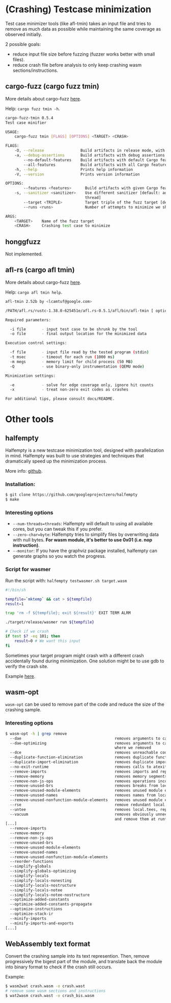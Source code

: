 # (Crashing) Testcase minimization

Test case minimizer tools (like afl-tmin) takes an input file and tries to remove as much data as possible while maintaining the same coverage as observed initially.

2 possible goals:
- reduce input file size before fuzzing (fuzzer works better with small files).
- reduce crash file before analysis to only keep crashing wasm sections/instructions.

## cargo-fuzz (cargo fuzz tmin)

More details about cargo-fuzz [here](cargofuzz.md).

Help: `cargo fuzz tmin -h`.

``` sh
cargo-fuzz-tmin 0.5.4
Test case minifier

USAGE:
    cargo-fuzz tmin [FLAGS] [OPTIONS] <TARGET> <CRASH>

FLAGS:
    -O, --release                Build artifacts in release mode, with optimizations
    -a, --debug-assertions       Build artifacts with debug assertions enabled (default if not -O)
        --no-default-features    Build artifacts with default Cargo features disabled
        --all-features           Build artifacts with all Cargo features enabled
    -h, --help                   Prints help information
    -V, --version                Prints version information

OPTIONS:
        --features <features>      Build artifacts with given Cargo feature enabled
    -s, --sanitizer <sanitizer>    Use different sanitizer [default: address]  [possible values: address, leak, memory,
                                   thread]
        --target <TRIPLE>          Target triple of the fuzz target [default: x86_64-unknown-linux-gnu]
        --runs <runs>              Number of attempts to minimize we should make [default: 255]

ARGS:
    <TARGET>    Name of the fuzz target
    <CRASH>     Crashing test case to minimize
```

## honggfuzz

Not implemented.

## afl-rs (cargo afl tmin)

More details about cargo-fuzz [here](afl.md).

Help: `cargo afl tmin help`.

``` sh
afl-tmin 2.52b by <lcamtuf@google.com>

/PATH/afl.rs/rustc-1.38.0-625451e/afl.rs-0.5.1/afl/bin/afl-tmin [ options ] -- /path/to/target_app [ ... ]

Required parameters:

  -i file       - input test case to be shrunk by the tool
  -o file       - final output location for the minimized data

Execution control settings:

  -f file       - input file read by the tested program (stdin)
  -t msec       - timeout for each run (1000 ms)
  -m megs       - memory limit for child process (50 MB)
  -Q            - use binary-only instrumentation (QEMU mode)

Minimization settings:

  -e            - solve for edge coverage only, ignore hit counts
  -x            - treat non-zero exit codes as crashes

For additional tips, please consult docs/README.

```

# Other tools

## halfempty

Halfempty is a new testcase minimization tool, designed with parallelization in mind. Halfempty was built to use strategies and techniques that dramatically speed up the minimization process.

More info: [github](https://github.com/googleprojectzero/halfempty).

### Installation:
``` sh
$ git clone https://github.com/googleprojectzero/halfempty
$ make
```

### Interesting options

- `--num-threads=threads`: Halfempty will default to using all available cores, but you can tweak this if you prefer.
- `--zero-char=byte`: Halfempty tries to simplify files by overwriting data with null bytes. **For wasm module, it's better to use 0x01 (i.e. nop instruction)**.
- `--monitor`: If you have the graphviz package installed, halfempty can generate graphs so you watch the progress.

### Script for wasmer

Run the script with: `halfempty testwasmer.sh target.wasm`

``` sh
#!/bin/sh

tempfile=`mktemp` && cat > ${tempfile}
result=1

trap 'rm -f ${tempfile}; exit ${result}' EXIT TERM ALRM

./target/release/wasmer run ${tempfile}

# Check if we crash
if test $? -eq 101; then
    result=0 # We want this input
fi
```

Sometimes your target program might crash with a different crash accidentally found during minimization. One solution might be to use gdb to verify the crash site.

Example [here](https://github.com/googleprojectzero/halfempty#verifying-crashes).

## wasm-opt

`wasm-opt` can be used to remove part of the code and reduce the size of the crashing sample.

### Interesting options

``` sh
$ wasm-opt -h | grep remove
  --dae                                         removes arguments to calls in an
  --dae-optimizing                              removes arguments to calls in an
                                                where we removed 
  --dce                                         removes unreachable code
  --duplicate-function-elimination              removes duplicate functions
  --duplicate-import-elimination                removes duplicate imports
  --no-exit-runtime                             removes calls to atexit(), which
  --remove-imports                              removes imports and replaces
  --remove-memory                               removes memory segments
  --remove-non-js-ops                           removes operations incompatible
  --remove-unused-brs                           removes breaks from locations
  --remove-unused-module-elements               removes unused module elements
  --remove-unused-names                         removes names from locations
  --remove-unused-nonfunction-module-elements   removes unused module elements
  --rse                                         remove redundant local.sets
  --untee                                       removes local.tees, replacing
  --vacuum                                      removes obviously unneeded code
                                                and remove them at runtime as 
[...]
  --remove-imports
  --remove-memory
  --remove-non-js-ops
  --remove-unused-brs
  --remove-unused-module-elements
  --remove-unused-names
  --remove-unused-nonfunction-module-elements
  --reorder-functions
  --simplify-globals
  --simplify-globals-optimizing
  --simplify-locals
  --simplify-locals-nonesting
  --simplify-locals-nostructure
  --simplify-locals-notee
  --simplify-locals-notee-nostructure
  --optimize-added-constants
  --optimize-added-constants-propagate
  --optimize-instructions
  --optimize-stack-ir
  --minify-imports
  --minify-imports-and-exports
[...]
```

## WebAssembly text format

Convert the crashing sample into its text represention.
Then, remove progressively the bigest part of the module, and translate back the module into binary format to check if the crash still occurs.

Example:
``` sh
$ wasm2wat crash.wasm -o crash.wast
# remove some wasm sections and instructions
$ wat2wasm crash.wast -o crash_bis.wasm
```



